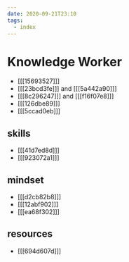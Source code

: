 ```yaml
---
date: 2020-09-21T23:10
tags: 
  - index
---
```


# Knowledge Worker

* [[[15693527]]]
* [[[23bcd3fe]]] and [[[5a442a90]]]
* [[[8c296247]]] and [[[f16f07e8]]]
* [[[126dbe89]]]
* [[[5ccad0eb]]]


## skills
* [[[41d7ed8d]]]
* [[[923072a1]]]


## mindset
* [[[d2cb82b8]]]
* [[[12abf902]]]
* [[[ea68f302]]]


## resources
* [[[694d607d]]]
